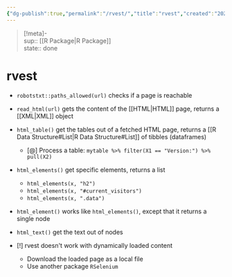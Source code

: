 ```yaml
---
{"dg-publish":true,"permalink":"/rvest/","title":"rvest","created":"2022-10-13T21:54:22","updated":""}
---
```


> [!meta]-  
sup:: [[R Package\|R Package]]  
state:: done  

# rvest

- `robotstxt::paths_allowed(url)` checks if a page is reachable
- `read_html(url)` gets the content of the [[HTML\|HTML]] page, returns a [[XML\|XML]] object
- `html_table()` get the tables out of a fetched HTML page, returns a [[R Data Structure#List\|R Data Structure#List]] of tibbles (dataframes)
    - [@] Process a table: `mytable %>% filter(X1 == "Version:") %>% pull(X2)`
- `html_elements()` get specific elements, returns a list
    - `html_elements(x, "h2")`
    - `html_elements(x, "#current_visitors")`
    - `html_elements(x, ".data")`
- `html_element()` works like `html_elements()`, except that it returns a single node
- `html_text()` get the text out of nodes

- [!] rvest doesn't work with dynamically loaded content
    - Download the loaded page as a local file
    - Use another package `RSelenium`
